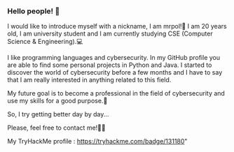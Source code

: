 ### Hello people! 👋

I would like to introduce myself with a nickname, I am mrpol!👦
I am 20 years old, I am university student and I am currently studying CSE (Computer Science & Engineering).💻 

I like programming languages and cybersecurity. In my GitHub profile you are able to find some personal projects in Python and Java. I started to discover the world of cybersecurity before a few months and I have to say that I am really interested in anything related to this field.

My future goal is to become a professional in the field of cybersecurity and use my skills for a good purpose.💪

So, I try getting better day by day...

Please, feel free to contact me!🤳💼

My TryHackMe profile : https://tryhackme.com/badge/131180"
